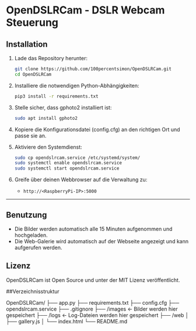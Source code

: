 # OpenDSLRCam - DSLR Webcam Steuerung

## Installation

1. Lade das Repository herunter:
    ```bash
    git clone https://github.com/100percentsimon/OpenDSLRCam.git
    cd OpenDSLRCam
    ```

2. Installiere die notwendigen Python-Abhängigkeiten:
    ```bash
    pip3 install -r requirements.txt
    ```

3. Stelle sicher, dass gphoto2 installiert ist:
    ```bash
    sudo apt install gphoto2
    ```

4. Kopiere die Konfigurationsdatei (config.cfg) an den richtigen Ort und passe sie an.

5. Aktiviere den Systemdienst:
    ```bash
    sudo cp opendslrcam.service /etc/systemd/system/
    sudo systemctl enable opendslrcam.service
    sudo systemctl start opendslrcam.service
    ```

6. Greife über deinen Webbrowser auf die Verwaltung zu:
    - `http://<RaspberryPi-IP>:5000`

---

## Benutzung

- Die Bilder werden automatisch alle 15 Minuten aufgenommen und hochgeladen.
- Die Web-Galerie wird automatisch auf der Webseite angezeigt und kann aufgerufen werden.

## Lizenz

OpenDSLRCam ist Open Source und unter der MIT Lizenz veröffentlicht.




##Verzeichnisstruktur

OpenDSLRCam/
├── app.py
├── requirements.txt
├── config.cfg
├── opendslrcam.service
├── .gitignore
├── /images      <- Bilder werden hier gespeichert
├── /logs        <- Log-Dateien werden hier gespeichert
├── /web
│   ├── gallery.js
│   └── index.html
└── README.md
